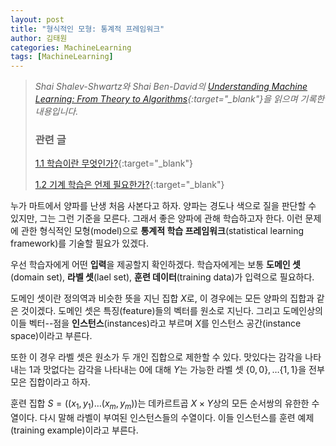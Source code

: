 ```yaml
---
layout: post
title: "형식적인 모형: 통계적 프레임워크"
author: 김태원
categories: MachineLearning
tags: [MachineLearning]
---
```


> *Shai Shalev-Shwartz와 Shai Ben-David의 [Understanding Machine Learning: From Theory to Algorithms](https://www.cs.huji.ac.il/~shais/UnderstandingMachineLearning/understanding-machine-learning-theory-algorithms.pdf){:target="_blank"}을 읽으며 기록한 내용입니다.*
>
> <h3>관련 글</h3>
>
> [1.1 학습이란 무엇인가?](https://pangmoo-ktw.github.io/pangmoo-KTW/uml0){:target="_blank"} 
>
> [1.2 기계 학습은 언제 필요한가?](https://pangmoo-ktw.github.io/pangmoo-KTW/uml02){:target="_blank"}

누가 마트에서 양파를 난생 처음 사본다고 하자.
양파는 경도나 색으로 질을 판단할 수 있지만, 그는 그런 기준을 모른다. 
그래서 좋은 양파에 관해 학습하고자 한다.
이런 문제에 관한 형식적인 모형(model)으로 **통계적 학습 프레임워크**(statistical learning framework)를 기술할 필요가 있겠다. 

우선 학습자에게 어떤 **입력**을 제공할지 확인하겠다.
학습자에게는 보통 **도메인 셋**(domain set), **라벨 셋**(lael set), **훈련 데이터**(training data)가 입력으로 필요하다.

도메인 셋이란 정의역과 비슷한 뜻을 지닌 집합 $X$로, 이 경우에는 모든 양파의 집합과 같은 것이겠다.
도메인 셋은 특징(feature)들의 벡터를 원소로 지닌다.
그리고 도메인상의 이들 벡터--점을 **인스턴스**(instances)라고 부르며 $X$를 인스턴스 공간(instance space)이라고 부른다. 

또한 이 경우 라벨 셋은 원소가 두 개인 집합으로 제한할 수 있다. 
맛있다는 감각을 나타내는 $1$과 맛없다는 감각을 나타내는 $0$에 대해 $Y$는 가능한 라벨 셋 $\{0,0\},\ldots\{1,1\}$을 전부 모은 집합이라고 하자. 

훈련 집합 $S=((x_1,y_1)\ldots(x_m,y_m))$는 데카르트곱 $X\times Y$상의 모든 순서쌍의 유한한 수열이다.
다시 말해 라벨이 부여된 인스턴스들의 수열이다. 
이들 인스턴스를 훈련 예제(training example)이라고 부른다.
